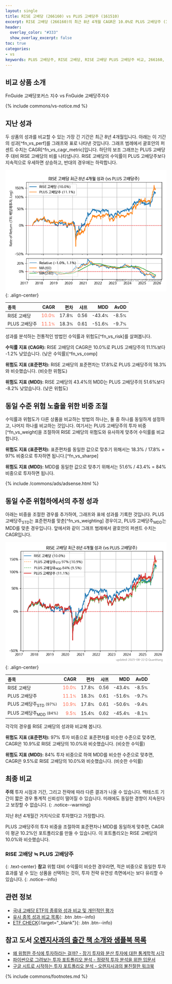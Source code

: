 ```yaml
---
layout: single
title: RISE 고배당 (266160) vs PLUS 고배당주 (161510)
excerpt: RISE 고배당 (266160)의 최근 8년 4개월 CAGR은 10.0%로 PLUS 고배당주 (161510)의 11.1%보다 -1.2% 낮았습니다.
header:
  overlay_color: "#333"
  show_overlay_excerpt: false
toc: true
categories:
- vs
keywords: PLUS 고배당주, RISE 고배당, RISE 고배당 PLUS 고배당주 비교, 266160, 161510, 266160 266160 비교
---
```


## 비교 상품 소개


FnGuide 고배당포커스 지수 vs FnGuide 고배당주지수



{% include commons/vs-notice.md %}

## 지난 성과

두 상품의 성과를 비교할 수 있는 가장 긴 기간은 최근 8년 4개월입니다. 아래는 이 기간의 성과[^fn_vs_perf]를 그래프와 표로 나타낸 것입니다.
그래프 범례에서 괄호안의 퍼센트 수치는 CAGR[^fn_vs_cagr_metric]입니다.
하단의 보조 그래프는 PLUS 고배당주 대비 RISE 고배당의 비를 나타냅니다.
RISE 고배당의 수익률이 PLUS 고배당주보다 지속적으로 우세하면 상승하고, 반대의 경우에는 하락합니다.

![RISE 고배당](/vs/images/266160-vs-161510_dual.png){: .align-center}

| **종목** | **CAGR** | **편차** | **샤프** | **MDD** | **AvDD** |
| :------------ | ------: | -----------: | -------: | ------: | -------: |
| RISE 고배당 | <span style="color: tomato">10.0<small>%</small></span> | 17.8<small>%</small> | 0.56 | -43.4<small>%</small> | -8.5<small>%</small> |
| PLUS 고배당주 | <span style="color: tomato">11.1<small>%</small></span> | 18.3<small>%</small> | 0.61 | -51.6<small>%</small> | -9.7<small>%</small> |

<!-- more -->


성과를 분석하는 전통적인 방법인 수익률과 위험도[^fn_vs_risk]를 살펴봅니다.

**수익률 지표 (CAGR):** RISE 고배당의 CAGR은 10.0%로 PLUS 고배당주의 11.1%보다 -1.2% 낮았습니다. (낮은 수익률)[^fn_vs_comp]

**위험도 지표 (표준편차):** RISE 고배당의 표준편차는 17.8%로 PLUS 고배당주의 18.3%와 비슷했습니다. (비슷한 위험도)

**위험도 지표 (MDD):** RISE 고배당의 43.4%의 MDD는 PLUS 고배당주의 51.6%보다 -8.2% 낮았습니다. (낮은 위험도)



## 동일 수준 위험 노출을 위한 비중 조절

수익률과 위험도가 다른 상품을 비교하는 방법의 하나는, 둘 중 하나를 동일하게 설정하고, 나머지 하나를 비교하는 것입니다.
여기서는 PLUS 고배당주의 투자 비중[^fn_vs_weight]을 조절하여 RISE 고배당의 위험도와 유사하게 맞추어 수익률를 비교합니다.

**위험도 지표 (표준편차):** 표준편차를 동일한 값으로 맞추기 위해서는 18.3% / 17.8% = 97% 비중으로 투자하면 됩니다.[^fn_vs_sharpe]

**위험도 지표 (MDD):** MDD를 동일한 값으로 맞추기 위해서는 51.6% / 43.4% = 84% 비중으로 투자하면 됩니다.


{% include /commons/ads/adsense.html %}



## 동일 수준 위험하에서의 추정 성과

아래는 비중을 조절한 경우를 추가하여, 그래프와 표에 성과를 기록한 것입니다.
PLUS 고배당주<sub>STD</sub>는 표준편차를 맞춘[^fn_vs_weighting] 경우이고, PLUS 고배당주<sub>MDD</sub>는 MDD를 맞춘 경우입니다.
앞에서와 같이 그래프 범례에서 괄호안의 퍼센트 수치는 CAGR입니다.


![RISE 고배당](/vs/images/266160-vs-161510.png){: .align-center}



| **종목** | **CAGR** | **편차** | **샤프** | **MDD** | **AvDD** |
| :------------ | ------: | -----------: | -------: | ------: | -------: |
| RISE 고배당 | <span style="color: tomato">10.0<small>%</small></span> | 17.8<small>%</small> | 0.56 | -43.4<small>%</small> | -8.5<small>%</small> |
| PLUS 고배당주 | <span style="color: tomato">11.1<small>%</small></span> | 18.3<small>%</small> | 0.61 | -51.6<small>%</small> | -9.7<small>%</small> |
| PLUS 고배당주<sub>STD</sub> <small>(97%)</small> | <span style="color: tomato">10.9<small>%</small></span> | 17.8<small>%</small> | 0.61 | -50.6<small>%</small> | -9.4<small>%</small> |
| PLUS 고배당주<sub>MDD</sub> <small>(84%)</small> | <span style="color: tomato">9.5<small>%</small></span> | 15.4<small>%</small> | 0.62 | -45.4<small>%</small> | -8.1<small>%</small> |



각각의 경우를 RISE 고배당의 성과와 비교해 봅니다.

**위험도 지표 (표준편차):** 97% 투자 비중으로 표준편차를 비슷한 수준으로 맞추면, CAGR은 10.9%로 RISE 고배당의 10.0%와 비슷했습니다. (비슷한 수익률)

**위험도 지표 (MDD):** 84% 투자 비중으로 하여 MDD를 비슷한 수준으로 맞추면, CAGR은 9.5%로 RISE 고배당의 10.0%와 비슷했습니다. (비슷한 수익률)




## 최종 비교

**주의** 투자 시점과 기간, 그리고 전략에 따라 다른 결과가 나올 수 있습니다. 백테스트 기간이 짧은 경우 통계적 신뢰성이 떨어질 수 있습니다. 미래에도 동일한 경향이 지속된다고 보장할 수 없습니다.
{: .notice--warning}

지난 8년 4개월간 거치식으로 투자했다고 가정합니다.

PLUS 고배당주의 투자 비중을 조절하여 표준편차나 MDD를 동일하게 맞추면, CAGR이 평균 10.2%인 포트폴리오를 만들 수 있습니다.
이 포트폴리오는 RISE 고배당의 10.0%와 비슷했습니다.

### RISE 고배당 ≒ PLUS 고배당주
{: .text-center}
**참고** 위험 대비 수익률이 비슷한 경우라면, 적은 비중으로 동일한 투자 효과를 낼 수 있는 상품을 선택하는 것이, 투자 전략 유연성 측면에서는 보다 유리할 수 있습니다.
{: .notice--info}


## 관련 정보

- [국내 고배당 ETF의 종류와 성과 비교 및 개인적인 평가](https://kongdori.tistory.com/158)
- [유사 종목 성과 비교 목록](/vs/){: .btn .btn--info}
- [ETF CHECK](https://www.etfcheck.co.kr/mobile/etpitem/161510/compare?compCode%5B%5D=266160){:target="_blank"}{: .btn .btn--info}


## 참고 도서 [오렌지사과의 출간 책 소개와 샘플북 목록](https://kongdori.tistory.com/691)

- [왜 위험한 주식에 투자하라는 걸까? - 장기 투자와 분산 투자에 대한 통계학적 시각](https://kongdori.tistory.com/421)
- [파이썬으로 그려보는 투자 포트폴리오 분석  - 정량적 투자 분석을 위한 입문서](https://kongdori.tistory.com/643)
- [구글 시트로 시작하는 투자 포트폴리오 분석 - 오렌지사과의 불친절한 워크북](https://kongdori.tistory.com/449)

{% include commons/footnotes.md %}